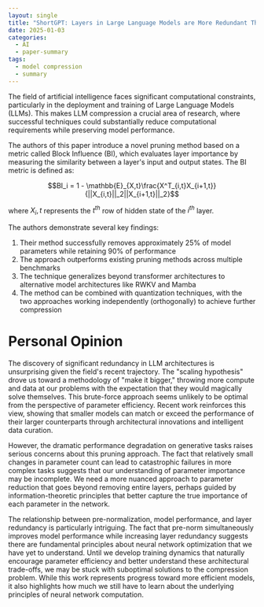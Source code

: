 ```yaml
---
layout: single
title: "ShortGPT: Layers in Large Language Models are More Redundant Than You Expect"
date: 2025-01-03
categories:
  - AI
  - paper-summary
tags:
  - model compression
  - summary
---
```


The field of artificial intelligence faces significant computational constraints, particularly in the deployment and training of Large Language Models (LLMs). This makes LLM compression a crucial area of research, where successful techniques could substantially reduce computational requirements while preserving model performance.

 <!-- excerpt-end -->

The authors of this paper introduce a novel pruning method based on a metric called Block Influence (BI), which evaluates layer importance by measuring the similarity between a layer's input and output states. The BI metric is defined as:

$$BI_i = 1 - \mathbb{E}_{X,t}\frac{X^T_{i,t}X_{i+1,t}}{||X_{i,t}||_2||X_{i+1,t}||_2}$$

where $X_i,t$ represents the $t^{th}$ row of hidden state of the $i^{th}$ layer.

The authors demonstrate several key findings:

1. Their method successfully removes approximately 25% of model parameters while retaining 90% of performance
2. The approach outperforms existing pruning methods across multiple benchmarks
3. The technique generalizes beyond transformer architectures to alternative model architectures like RWKV and Mamba
4. The method can be combined with quantization techniques, with the two approaches working independently (orthogonally) to achieve further compression

# Personal Opinion

The discovery of significant redundancy in LLM architectures is unsurprising given the field's recent trajectory. The "scaling hypothesis" drove us toward a methodology of "make it bigger," throwing more compute and data at our problems with the expectation that they would magically solve themselves. This brute-force approach seems unlikely to be optimal from the perspective of parameter efficiency. Recent work reinforces this view, showing that smaller models can match or exceed the performance of their larger counterparts through architectural innovations and intelligent data curation.

However, the dramatic performance degradation on generative tasks raises serious concerns about this pruning approach. The fact that relatively small changes in parameter count can lead to catastrophic failures in more complex tasks suggests that our understanding of parameter importance may be incomplete. We need a more nuanced approach to parameter reduction that goes beyond removing entire layers, perhaps guided by information-theoretic principles that better capture the true importance of each parameter in the network.

The relationship between pre-normalization, model performance, and layer redundancy is particularly intriguing. The fact that pre-norm simultaneously improves model performance while increasing layer redundancy suggests there are fundamental principles about neural network optimization that we have yet to understand. Until we develop training dynamics that naturally encourage parameter efficiency and better understand these architectural trade-offs, we may be stuck with suboptimal solutions to the compression problem. While this work represents progress toward more efficient models, it also highlights how much we still have to learn about the underlying principles of neural network computation.

